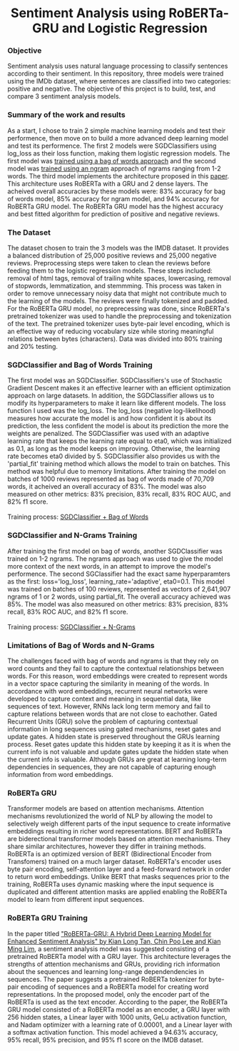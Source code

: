 <h1 align="center">Sentiment Analysis using RoBERTa-GRU and Logistic Regression</h1>

### Objective
Sentiment analysis uses natural language processing to classify sentences according to their sentiment. In this repository, three models were trained using the IMDb dataset, where sentences are classified into two categories: positive and negative.
The objective of this project is to build, test, and compare 3 sentiment analysis models.

### Summary of the work and results
As a start, I chose to train 2 simple machine learning models and test their performence, then move on to build a more advanced deep learning model and test its performence. The first 2 models were SGDClassifiers using log_loss as their loss function, making them logistic regression models. The first model was [trained using a bag of words approach](https://github.com/MarcDagher/RoBERTa_GRU_Sentiment_Analysis/blob/main/Model%20Training/%5BBoW%5DLogistic_Regression.ipynb) and the second model was [trained using an ngram](https://github.com/MarcDagher/RoBERTa_GRU_Sentiment_Analysis/blob/main/Model%20Training/%5B1_2_grams%5DLogistic_Regression.ipynb) approach of ngrams ranging from 1-2 words. The third model implements the architecture proposed in this [paper](https://github.com/MarcDagher/RoBERTa_GRU_Sentiment_Analysis/blob/main/PDFs/RoBERTA_GRU_Sentiment_Analysis.pdf). This architecture uses RoBERTa with a GRU and 2 dense layers. The acheived overall accuracies by these models were: 83% accuracy for bag of words model, 85% accuracy for ngram model, and 94% accuracy for RoBERTa GRU model. The RoBERTa GRU model has the highest accuracy and best fitted algorithm for prediction of positive and negative reviews.

### The Dataset
The dataset chosen to train the 3 models was the IMDB dataset. It provides a balanced distribution of 25,000 positive reviews and 25,000 negative reviews. Preprocessing steps were taken to clean the reviews before feeding them to the logistic regression models. These steps included: removal of html tags, removal of trailing white spaces, lowercasing, removal of stopwords, lemmatization, and stemmming. This process was taken in order to remove unnecessary noisy data that might not contribute much to the learning of the models. The reviews were finally tokenized and padded. For the RoBERTa GRU model, no preprecessing was done, since RoBERTa's pretrained tokenizer was used to handle the preprocessing and tokenization of the text. The pretrained tokenizer uses byte-pair level encoding, which is an effective way of reducing vocabulary size while storing meaningful relations between bytes (characters). Data was divided into 80% training and 20% testing.

### SGDClassifier and Bag of Words Training
The first model was an SGDClassifier. SGDClassifiers's use of Stochastic Gradient Descent makes it an effective learner with an efficient optimization approach on large datasets. In addition, the SGDClassifier allows us to modify its hyperparameters to make it learn like different models. The loss function I used was the log_loss. The log_loss (negative log-likelihood) measures how accurate the model is and how confident it is about its prediction, the less confident the model is about its prediction the more the weights are penalized. The SGDClassifier was used with an adaptive learning rate that keeps the learning rate equal to eta0, which was initialized as 0.1, as long as the model keeps on improving. Otherwise, the learning rate becomes eta0 divided by 5. SGDClassifier also provides us with the 'partial_fit' training method which allows the model to train on batches. This method was helpful due to memory limitations. After training the model on batches of 1000 reviews represented as bag of words made of 70,709 words, it acheived an overall accuracy of 83%. The model was also measured on other metrics: 83% precision, 83% recall, 83% ROC AUC, and 82% f1 score.<br></br>Training process: [SGDClassifier + Bag of Words](https://github.com/MarcDagher/RoBERTa_GRU_Sentiment_Analysis/blob/main/Model%20Training/%5BBoW%5DLogistic_Regression.ipynb)

### SGDClassifier and N-Grams Training
After training the first model on bag of words, another SGDClassifier was trained on 1-2 ngrams. The ngrams approach was used to give the model more context of the next words, in an attempt to improve the model's performence. The second SGClassifier had the exact same hyperparamters as the first: loss='log_loss', learning_rate='adaptive', eta0=0.1. This model was trained on batches of 100 reviews, represented as vectors of 2,641,907 ngrams of 1 or 2 words, using partial_fit. The overall accuracy achieved was 85%. The model was also measured on other metrics: 83% precision, 83% recall, 83% ROC AUC, and 82% f1 score.<br></br>Training process: [SGDClassifier + N-Grams](https://github.com/MarcDagher/RoBERTa_GRU_Sentiment_Analysis/blob/main/Model%20Training/%5B1_2_grams%5DLogistic_Regression.ipynb)

### Limitations of Bag of Words and N-Grams
The challenges faced with bag of words and ngrams is that they rely on word counts and they fail to capture the contextual relationships between words. For this reason, word embeddings were created to represent words in a vector space capturing the similarity in meaning of the words. In accordance with word embeddings, recurrent neural networks were developed to capture context and meaning in sequential data, like sequences of text. However, RNNs lack long term memory and fail to capture relations between words that are not close to eachother. Gated Recurrent Units (GRU) solve the problem of capturing contextual information in long sequences using gated mechanisms, reset gates and update gates. A hidden state is preserved throughout the GRUs learning process. Reset gates update this hidden state by keeping it as it is when the current info is not valuable and update gates update the hidden state when the current info is valuable. Although GRUs are great at learning long-term dependencies in sequences, they are not capable of capturing enough information from word embeddings.

### RoBERTa GRU
Transformer models are based on attention mechanisms. Attention mechanisms revolutionized the world of NLP by allowing the model to selectively weigh different parts of the input sequence to create informative embeddings resulting in richer word representations. BERT and RoBERTa are biderectional transformer models based on attention mechanisms. They share similar architectures, however they differ in training methods. RoBERTa is an optimized version of BERT (Bidirectional Encoder from Transfomers) trained on a much larger dataset. RoBERTa's encoder uses byte pair encoding, self-attention layer and a feed-forward network in order to return word embeddings. Unlike BERT that masks sequences prior to the training, RoBERTa uses dynamic masking where the input sequence is duplicated and different attention masks are applied enabling the RoBERTa model to learn from different input sequences.

### RoBERTa GRU Training
In the paper titled ["RoBERTa-GRU: A Hybrid Deep Learning Model for Enhanced Sentiment Analysis" by Kian Long Tan, Chin Poo Lee and Kian Ming Lim](https://github.com/MarcDagher/RoBERTa_GRU_Sentiment_Analysis/blob/main/PDFs/RoBERTA_GRU_Sentiment_Analysis.pdf), a sentiment analysis model was suggested consisting of a pretrained RoBERTa model with a GRU layer. This architecture leverages the strengths of attention mechanisms and GRUs, providing rich information about the sequences and learning long-range dependendencies in sequences. The paper suggests a pretrained RoBERTa tokenizer for byte-pair encoding of sequences and a RoBERTa model for creating word representations. In the proposed model, only the encoder part of the RoBERTa is used as the text encoder. According to the paper, the RoBERTa GRU model consisted of: a RoBERTa model as an encoder, a GRU layer with 256 hidden states, a Linear layer with 1000 units, GeLu activation function, and Nadam optimizer with a learning rate of 0.00001, and a Linear layer with a softmax activation function. This model achieved a 94.63% accuracy, 95% recall, 95% precision, and 95% f1 score on the IMDB dataset.
